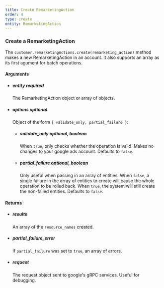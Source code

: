 ```yaml
---
title: Create RemarketingAction 
order: 4
type: create
entity: RemarketingAction 
---
```


### Create a RemarketingAction 

The `customer.remarketingActions.create(remarketing_action)` method makes a new RemarketingAction in an account. It also supports an array as its first agument for batch operations.


#### Arguments

-   ##### entity _required_ 
    The RemarketingAction object or array of objects.
-   ##### options _optional_
    Object of the form `{ validate_only, partial_failure }`:
    -   ##### validate_only _optional, boolean_ 
        When `true`, only checks whether the operation is valid. Makes no changes to your google ads account. Defaults to `false`.
    -   ##### partial_failure _optional, boolean_
        Only useful when passing in an array of entities. When `false`, a single failure in the array of entities to create will cause the whole operation to be rolled back. When `true`, the system will still create the non-failed entities. Defaults to `false`.


#### Returns

-   ##### results
    An array of the `resource_names` created.
-   ##### partial_failure_error
    If `partial_failure` was set to `true`, an array of errors.
-   ##### request
    The request object sent to google's gRPC services. Useful for debugging.
